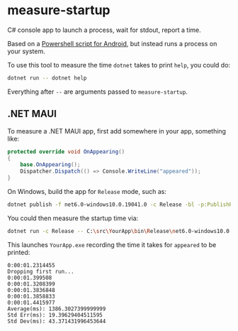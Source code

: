 # measure-startup

C# console app to launch a process, wait for stdout, report a time.

Based on a [Powershell script for Android][android], but instead runs
a process on your system.

To use this tool to measure the time `dotnet` takes to print `help`,
you could do:

```bash
dotnet run -- dotnet help
```

Everything after `--` are arguments passed to `measure-startup`.

## .NET MAUI

To measure a .NET MAUI app, first add somewhere in your app, something
like:

```csharp
protected override void OnAppearing()
{
    base.OnAppearing();
    Dispatcher.Dispatch(() => Console.WriteLine("appeared"));
}
```

On Windows, build the app for `Release` mode, such as:

```bash
dotnet publish -f net6.0-windows10.0.19041.0 -c Release -bl -p:PublishReadyToRun=true
```

You could then measure the startup time via:

```bash
dotnet run -c Release -- C:\src\YourApp\bin\Release\net6.0-windows10.0.19041.0\win10-x64\publish\YourApp.exe appeared
```

This launches `YourApp.exe` recording the time it takes for `appeared`
to be printed:

```
0:00:01.2314455
Dropping first run...
0:00:01.399508
0:00:01.3208399
0:00:01.3836848
0:00:01.3858833
0:00:01.4415977
Average(ms): 1386.3027399999999
Std Err(ms): 19.39629404511595
Std Dev(ms): 43.371431996453644
```

[android]: https://github.com/jonathanpeppers/maui-profiling/blob/main/scripts/profile.ps1

